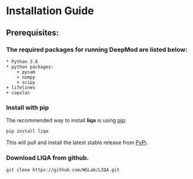 # Installation Guide

## Prerequisites:
 ### The required packages for running DeepMod are listed below:
	* Python 3.6
	* python packages:
		+ pysam
		+ numpy
		+ scipy
    + lifelines
    + copulas

### Install with pip

The recommended way to install **liqa** is using [pip](https://pip.pypa.io/en/stable/):

```bash
pip install liqa
```

This will pull and install the latest stable release from [PyPi](https://pypi.org/).


### Download LIQA from github.
```
git clone https://github.com/WGLab/LIQA.git
```

